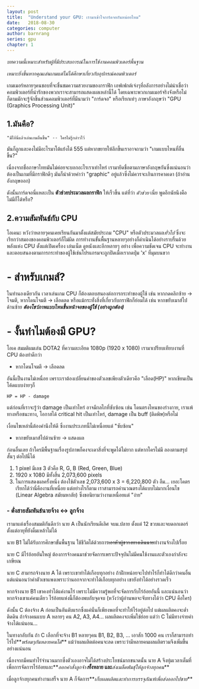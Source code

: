 ```yaml
---
layout: post
title:  "Understand your GPU: เรามาเข้าใจการ์ดจอกันหน่อยไหม"
date:   2018-08-30
categories: computer
author: barnrang
series: gpu
chapter: 1
---
```


*บทความนี้เหมาะสำหรับผู้ที่มีประสบการณ์ในการใช้งานคอมพิวเตอร์พื้นฐาน*

*เหมาะยิ่งขึ้นหากคุณเล่นเกมแต่ไม่ได้ศึกษาเกี่ยวกับอุปกรณ์คอมพิวเตอร์*

เกมเมอร์หลายๆคนชอบที่จะชื่นชมความสวยงามของกราฟิก เอฟเฟกต์เจ๋งๆที่อลังการอย่างไม่น่าเชื่อว่าคอมพิวเตอร์ที่น่ารักของพวกเราจะสามารถแสดงผลเหล่านี้ได้ โดยเฉพาะพวกเกมเมอร์จริงจังหรือไม่ก็ตามมักจะรู้จักชิ้นส่วนคอมพิวเตอร์ที่มีนามว่า "การ์ดจอ" หรือเรียกเท่ๆ ภาษาอังกฤษว่า "GPU (Graphics Processing Unit)"

## 1.มันคือ?
```
"มีไอ้นี่แล้วเล่นเกมลื่นขึ้น" -- ใครไม่รู้กล่าวไว้
```
มันก็ถูกและคงไม่มีอะไรมาโต้แย้งได้ 555 แต่หากขยายให้ลึกขึ้นเราอาจถามว่า "เกมแบบไหนที่ลื่นขึ้น?"

เนื่องจากชื่อภาษาไทยมันไม่ค่อยจะบอกอะไรเราเท่าไหร่ เรามายึดชื่อตามภาษาอังกฤษกันซึ่งแน่นอนว่าต้องเป็นเกมที่มีกราฟิกดีๆ มันก็นำด้วยคำว่า "graphic" อยู่แล้วซึ่งไม่ควรจะเกินการคาดเดา (ถ้าอ่านอังกฤษออก)

ดังนั้นการ์ดจอนี่แหละเป็น **ตัวช่วยประมวลผลกราฟิก** ให้เร็วขึ้น แต่ที่ว่า *ตัวช่วย* เนี่ย พูดอีกนัยนึงคือไม่มีก็ได้หรือ?

## 2.ความสัมพันธ์กับ CPU

โอเคนะ หวังว่าหลายๆคนเคยเรียนกันมาตั้งแต่สมัยประถม "CPU" หรือตัวประมวลผล*ทั่วไป* ซึ่งจะเรียกว่าสมองของคอมพิวเตอร์ก็ไม่ผิด การทำงานขั้นพื้นฐานหลายๆอย่างก็ดำเนินได้อย่างราบรื่นด้วยพลังแห่ง CPU ตั้งแต่เปิดเครื่อง เล่นเน็ต ดูหนังและอีกหลายๆ อย่าง เพื่อความชัดเจน CPU จะทำงานและตอบสนองตามการกระทำของผู้ใช้เช่นโปรแกรมจะถูกปิดเมื่อเรากดปุ่ม 'x' ที่มุมบนขวา

#  - สำหรับเกมส์?

ในทำนองเดียวกัน เวลาเล่นเกม CPU ก็ต้องตอบสนองต่อการกระทำของผู้ใช้ เช่น หากกดคลิกซ้าย → โจมตี, หากโดนโจมตี → เลือดลด หรือแม้กระทั่งสิ่งที่เกี่ยวกับกราฟิกก็ย่อมได้ เช่น หากขยับเมาส์ไปด้านซ้าย **_ต้องโชว์ภาพแบบไหนขึ้นหน้าจอของผู้ใช้ (อย่างถูกต้อง)_**

# - งั้นทำไมต้องมี GPU?

โอเค สมมติผมเล่น DOTA2 ที่ความละเอียด 1080p (1920 x 1080) เรามาเปรียบเทียบงานที่ CPU ต้องทำดีกว่า

- หากโดนโจมตี → เลือดลด

อันนี้เป็นงานไม่เหนื่อย เพราะเราต้องเปลี่ยนค่าของตัวเลขเพียงตัวเดียวคือ "เลือด(HP)" หากเขียนเป็นโค้ดแบบง่ายๆก็
```
HP = HP - damage
```
แต่ก่อนที่เราจะรู้ว่า damage เป็นเท่าไหร่ อาจมีกลไกที่ซับซ้อน เช่น โดนตรงไหนของร่างกาย, เราแพ้ทางหรือชนะทาง, โอกาสได้ critical hit เป็นเท่าไหร่, damage เป็น buff (ติดพิษ)หรือไม่

เงื่อนไขเหล่านี้ต้องคำนึงให้ดี ซึ่งงานประเภทนี้ไม่เหนื่อยแต่ "ซับซ้อน"

- หากขยับเมาส์ไปด้านซ้าย → แสดงผล

ก่อนอื่นเลย ถ้าใครมีพื้นฐานเรื่องรูปภาพก็คงจะเดาสิ่งที่จะพูดได้ไม่ยาก
แต่หากใครไม่มี ลองตามสรุปสั้นๆ ต่อไปนี่ได้
1. 1 pixel มีเลข 3 ตัวคือ R, G, B (Red, Green, Blue) 
2. 1920 x 1080 มีทั้งสิ้น 2,073,600 pixels
3. ในการแสดงผลครั้งหนึ่ง ต้องใช้ตัวเลข 2,073,600 x 3 = 6,220,800 ตัว
อืม... เยอะโคตร เรียกได้ว่านี่คืองานที่เหนื่อย แต่อย่างไรก็ตาม เราสามารถคำนวณตรงได้แบบไม่มากเงื่อนไข (Linear Algebra สมัยมหาลัย) ซึ่งขอนิยามว่างานเหนื่อยแต่ "ง่าย"

### - ดั่งสายสัมพันธ์นายจ้าง <-> ลูกจ้าง

เรามาแต่งเรื่องสมมติกันดีกว่า นาย A เป็นนักเรียนดีเลิศ จบม.ปลาย ตั้งแต่ 12 ขวบและจบดอกเตอร์ตั้งแต่อายุที่ยังดื่มเหล้าไม่ได้

นาย B1 ไม่ได้รับการศึกษาขั้นพื้นฐาน ใช้ชีวิตได้ด้วยการ~~เอาหัวผู้ขวางทางเดินนาย~~ทำงานจ้างไปเรื่อย

นาย C มีไร่อ้อยอันใหญ่ ต้องการจ้างคนมาช่วยจัดการเพราะปัจจุบันไม่มีคนใช้งานและตัวเองกำลังจะเกษียณ

นาย C สามารถจ้างนาย A ได้ เพราะเขาทำได้เกือบทุกอย่าง ถ้าฝึกหน่อยจะไปทำไร่ก็ทำได้ดีกว่าคนอื่น แต่แน่นอนว่าค่าตัวเขาแพงเพราะว่านอกจากจะทำได้เกือบทุกอย่าง เขายังทำได้อย่างรวดเร็ว

หากจ้างนาย B1 เขาคงทำได้แค่งานไร่ เพราะไม่มีความรู้พอที่จะจัดการกับไร่อ้อยอันนี้ และแน่นอนว่าหากจ้างเขาแค่คนเดียว ไร่อ้อยแห่งนี้ก็ต้องพบกับจุดจบ (หวังว่าผู้อ่านพอจะจับทางได้ว่า CPU คือใคร)

ดังนั้น C ต้องจ้าง A ก่อนเป็นอันดับแรกซึ่งแค่นั่นก็เพียงพอที่จะทำให้ไร่อยู่ต่อไป แต่ผลผลิตคงจะต่ำติดดิน ถ้าจ้างคนแบบ A หลายๆ คน A2, A3, A4... ผลผลิตคงจะเพิ่มใช่ย่อย แต่ว่า C ไม่มีทางจ่ายค่าจ้างได้แน่นอน...

ในทางกลับกัน ถ้า C เลือกที่จะจ้าง B1 หลายๆคน B1, B2, B3, ... เอาสัก 1000 คน เราก็สามารถทำไร่ไป**_พร้อมๆกันหลายคนได้_** แม้ว่าผลผลิตต่อคนจะลด เพราะว่ามีหลายคนผลผลิตรวมจึงเพิ่มขึ้นอย่างแน่นอน

เนื่องจากมีคนทำไร่จำนวนมากซึ่งตัวเองอาจไม่ได้สร้างประโยชน์มากขนาดนั้น นาย A จึงทุ่มเวลาเต็มที่เพื่อการจัดการไร่อ้อยและ**_ออกคำสั่งลูกจ้าง_**ทั้งหลาย และ**_ส่งเมล็ดพันธ์ุให้ลูกจ้างทุกคน_**

เมื่อลูกจ้างทุกคนทำงานเสร็จ นาย A ก็จัดการ**_เก็บผลผลิตและทำการบรรจุภัณฑ์เพื่อส่งออกไปขาย_**